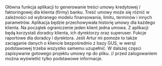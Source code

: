 Główna funkcja aplikacji to generowanie treści umowy kredytowej / faktoringowej dla klienta (firmy) banku. Treść umowy może się różnić w zależności od wybranego modelu finansowania, limitu, terminów i innych parametrów. Aplikacja będzie przechowywała historię umowy dla każdego klienta. Na początek ograniczenie jeden klient jedna umowa. Z aplikacji będą korzystali doradcy klienta, ich dyrektorzy oraz superuser. Fukcje raportowe dla doradcy i dyrektora. Jeśli Artur mi pomoże to także zaciąganie danych o kliencie bezpośrednio z bazy GUS, w wersji podstawowej trzeba wszystko samemu uzupełnić. W dalszej częsci zapisywanie gotowego projektu umowy np do pliku. // przed zalogowaniem można wyświetlić tylko podstawowe informacje. 